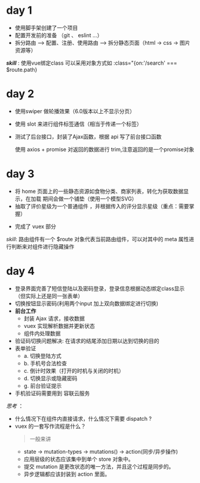 
# day 1
+ 使用脚手架创建了一个项目
+ 配置开发前的准备 （git 、 eslint ...）
+ 拆分路由 --> 配置、注册、使用路由 --> 拆分静态页面（html -> css -> 图片资源等）

***skill*** : 使用vue绑定class 可以采用对象方式如 :class="{on:'/search' === $route.path}

# day 2
+ 使用swiper 做轮播效果（6.0版本以上不显示分页）
+ 使用 slot 来进行组件标签通信（相当于传递一个标签）
+ 测试了后台接口，封装了Ajax函数，根据 api 写了前台接口函数

    使用 axios + promise 对返回的数据进行 trim,注意返回的是一个promise对象

# day 3
* 将 home 页面上的一些静态资源如食物分类、商家列表，转化为获取数据显示，在加载
期间会做一个铺垫（使用一个模型SVG）
* 抽取了评价星级为一个普通组件 ，并根据传入的评分显示星级（重点：需要掌握）
+ 完成了 vuex 部分

*skill*: 路由组件有一个 $route 对象代表当前路由组件，可以对其中的 meta 属性进行判断来对组件进行隐藏操作

# day 4
+ 登录界面完善了短信登陆以及密码登录，登录信息根据动态绑定class显示（但实际上还是同一张表单）
+ 切换按钮显示密码(利用两个input 加上双向数据绑定进行切换)
+ **前台工作**
  - 封装 Ajax 请求，接收数据
  - vuex 实现解析数据并更新状态
  - 组件内处理数据
+ 验证码切换问题解决: 在请求的结尾添加日期以达到切换的目的
+ 表单验证
  + a. 切换登陆方式
  + b. 手机号合法检查
  + c. 倒计时效果（打开的时机与关闭的时机）
  + d. 切换显示或隐藏密码
  + g. 前台验证提示
+ 手机验证码需要用到 容联云服务

*思考* ：
   + 什么情况下在组件内直接请求，什么情况下需要 dispatch ?
   + vuex 的一套写作流程是什么？
     > 一般来讲
       + state -> mutation-types -> mutations() -> action(同步/异步操作)
       + 应用层级的状态应该集中到单个 store 对象中。
       + 提交 mutation 是更改状态的唯一方法，并且这个过程是同步的。
       + 异步逻辑都应该封装到 action 里面。






